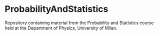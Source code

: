 # ProbabilityAndStatistics
Repository containing material from the Probability and Statistics course held at the Department of Physics, University of Milan. 
